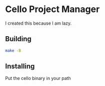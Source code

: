 # Cello Project Manager
I created this because I am lazy.

## Building
```sh
make -B
```

## Installing
Put the cello binary in your path